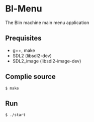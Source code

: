 # Bl-Menu

The Blin machine main menu application  

## Prequisites
  * g++, make
  * SDL2 (libsdl2-dev)
  * SDL2_image (libsdl2-image-dev)  

## Complie source
    $ make

## Run
    $ ./start
